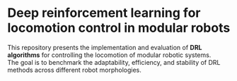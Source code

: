 # Deep reinforcement learning for locomotion control in modular robots
This repository presents the implementation and evaluation of **DRL algorithms** for controlling the locomotion of modular robotic systems.  
The goal is to benchmark the adaptability, efficiency, and stability of DRL methods across different robot morphologies.



